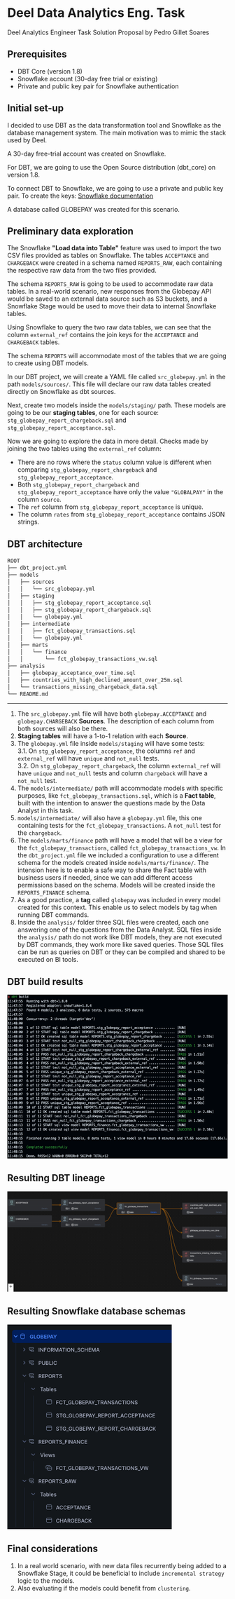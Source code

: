 # Deel Data Analytics Eng. Task
Deel Analytics Engineer Task Solution Proposal by Pedro Gillet Soares

## Prerequisites
* DBT Core (version 1.8)  
* Snowflake account (30-day free trial or existing)  
* Private and public key pair for Snowflake authentication  

## Initial set-up
I decided to use DBT as the data transformation tool and Snowflake as the database management system. The main motivation was to mimic the stack used by Deel.

A 30-day free-trial account was created on Snowflake.

For DBT, we are going to use the Open Source distribution (dbt_core) on version 1.8.

To connect DBT to Snowflake, we are going to use a private and public key pair.
To create the keys: [Snowflake documentation](https://docs.snowflake.com/en/user-guide/key-pair-auth#configuring-key-pair-authentication)

A database called GLOBEPAY was created for this scenario.

## Preliminary data exploration
The Snowflake **"Load data into Table"** feature was used to import the two CSV files provided as tables on Snowflake. The tables `ACCEPTANCE` and `CHARGEBACK` were created in a schema named `REPORTS_RAW`, each containing the respective raw data from the two files provided.

The schema `REPORTS_RAW` is going to be used to accommodate raw data tables. In a real-world scenario, new responses from the Globepay API would be saved to an external data source such as S3 buckets, and a Snowflake Stage would be used to move their data to internal Snowflake tables.

Using Snowflake to query the two raw data tables, we can see that the column `external_ref` contains the join keys for the `ACCEPTANCE` and `CHARGEBACK` tables.

The schema `REPORTS` will accommodate most of the tables that we are going to create using DBT models.

In our DBT project, we will create a YAML file called `src_globepay.yml` in the path `models/sources/`. This file will declare our raw data tables created directly on Snowflake as dbt sources.

Next, create two models inside the `models/staging/` path. These models are going to be our **staging tables**, one for each source: `stg_globepay_report_chargeback.sql` and `stg_globepay_report_acceptance.sql`.

Now we are going to explore the data in more detail.
Checks made by joining the two tables using the `external_ref` column:
* There are no rows where the `status` column value is different when comparing `stg_globepay_report_chargeback` and `stg_globepay_report_acceptance`.  
* Both `stg_globepay_report_chargeback` and `stg_globepay_report_acceptance` have only the value `"GLOBALPAY"` in the column `source`.  
* The `ref` column from `stg_globepay_report_acceptance` is unique.  
* The column `rates` from `stg_globepay_report_acceptance` contains JSON strings.  

## DBT architecture
```
ROOT
├── dbt_project.yml
├── models
│   ├── sources
│   │   └── src_globepay.yml
│   ├── staging
│   │   ├── stg_globepay_report_acceptance.sql
│   │   ├── stg_globepay_report_chargeback.sql
│   │   └── globepay.yml
│   ├── intermediate
│   │   ├── fct_globepay_transactions.sql 
│   │   └── globepay.yml
│   ├── marts
│   │   └── finance
│   │       └── fct_globepay_transactions_vw.sql
├── analysis
│   ├── globepay_acceptance_over_time.sql
│   ├── countries_with_high_declined_amount_over_25m.sql
│   └── transactions_missing_chargeback_data.sql
└── README.md
```

---

1. The `src_globepay.yml` file will have both `globepay.ACCEPTANCE` and `globepay.CHARGEBACK` **Sources**. The description of each column from both sources will also be there.  
2. **Staging tables** will have a 1-to-1 relation with each **Source**.  
3. The `globepay.yml` file inside `models/staging` will have some tests:  
    3.1. On `stg_globepay_report_acceptance`, the columns `ref` and `external_ref` will have `unique` and `not_null` tests.  
    3.2. On `stg_globepay_report_chargeback`, the column `external_ref` will have `unique` and `not_null` tests and column `chargeback` will have a `not_null` test.  
4. The `models/intermediate/` path will accommodate models with specific purposes, like `fct_globepay_transactions.sql`, which is a **Fact table**, built with the intention to answer the questions made by the Data Analyst in this task.  
5. `models/intermediate/` will also have a `globepay.yml` file, this one containing tests for the `fct_globepay_transactions`. A `not_null` test for the `chargeback`.  
6. The `models/marts/finance` path will have a model that will be a view for the `fct_globepay_transactions`, called `fct_globepay_transactions_vw`. In the `dbt_project.yml` file we included a configuration to use a different schema for the models created inside `models/marts/finance/`. The intension here is to enable a safe way to share the Fact table with business users if needed, since we can add different access permissions based on the schema. Models will be created inside the `REPORTS_FINANCE` schema.  
7. As a good practice, a **tag** called `globepay` was included in every model created for this context. This enable us to select models by tag when running DBT commands.  
8. Inside the `analysis/` folder three SQL files were created, each one answering one of the questions from the Data Analyst. SQL files inside the `analysis/` path do not work like DBT models, they are not executed by DBT commands, they work more like saved queries. Those SQL files can be run as queries on DBT or they can be compiled and shared to be executed on BI tools.  

## DBT build results
![dbt build results](dbt_build_result.png)

## Resulting DBT lineage
![dbt lineage](dbt_lineage.png)

## Resulting Snowflake database schemas
![snowflake schemas](snowflake_schema.png)

## Final considerations
1. In a real world scenario, with new data files recurrently being added to a Snowflake Stage, it could be beneficial to include `incremental strategy` logic to the models.  
2. Also evaluating if the models could benefit from `clustering`.  